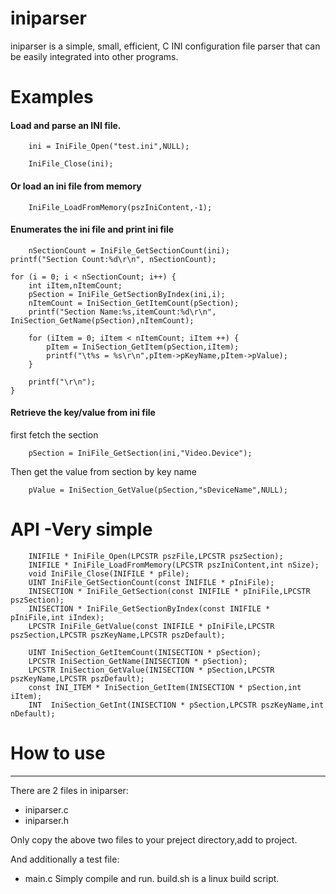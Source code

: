# iniparser
iniparser is a simple, small, efficient, C INI configuration file parser that can be easily integrated into other programs.

# Examples

#### Load and parse an INI file.

        ini = IniFile_Open("test.ini",NULL);
        
        IniFile_Close(ini);
  
#### Or load an ini file from memory
  
        IniFile_LoadFromMemory(pszIniContent,-1);
  
#### Enumerates the ini file and print ini file

        nSectionCount = IniFile_GetSectionCount(ini);
	printf("Section Count:%d\r\n", nSectionCount);

	for (i = 0; i < nSectionCount; i++) {
		int iItem,nItemCount;
		pSection = IniFile_GetSectionByIndex(ini,i);
		nItemCount = IniSection_GetItemCount(pSection);
		printf("Section Name:%s,itemCount:%d\r\n", IniSection_GetName(pSection),nItemCount);

		for (iItem = 0; iItem < nItemCount; iItem ++) {
			pItem = IniSection_GetItem(pSection,iItem);
			printf("\t%s = %s\r\n",pItem->pKeyName,pItem->pValue);
		}

		printf("\r\n");
	}

#### Retrieve the key/value from ini file
first fetch the section
        
        pSection = IniFile_GetSection(ini,"Video.Device");
        
Then get the value from section by key name

        pValue = IniSection_GetValue(pSection,"sDeviceName",NULL);
        
# API -Very simple

        INIFILE * IniFile_Open(LPCSTR pszFile,LPCSTR pszSection);
        INIFILE * IniFile_LoadFromMemory(LPCSTR pszIniContent,int nSize);
        void IniFile_Close(INIFILE * pFile);
        UINT IniFile_GetSectionCount(const INIFILE * pIniFile);
        INISECTION * IniFile_GetSection(const INIFILE * pIniFile,LPCSTR pszSection);
        INISECTION * IniFile_GetSectionByIndex(const INIFILE * pIniFile,int iIndex);
        LPCSTR IniFile_GetValue(const INIFILE * pIniFile,LPCSTR pszSection,LPCSTR pszKeyName,LPCSTR pszDefault);

        UINT IniSection_GetItemCount(INISECTION * pSection);
        LPCSTR IniSection_GetName(INISECTION * pSection);
        LPCSTR IniSection_GetValue(INISECTION * pSection,LPCSTR pszKeyName,LPCSTR pszDefault);
        const INI_ITEM * IniSection_GetItem(INISECTION * pSection,int iItem);
        INT  IniSection_GetInt(INISECTION * pSection,LPCSTR pszKeyName,int nDefault);
        
# How to use
--------------------
There are 2 files in iniparser:

* iniparser.c
* iniparser.h

Only copy  the above two files to your preject directory,add to project.

And additionally a test file:

* main.c
Simply compile and run. build.sh is a linux build script.


